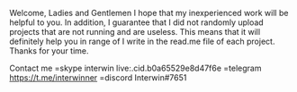 Welcome, Ladies and Gentlemen
I hope that my inexperienced work will be helpful to you.
In addition, I guarantee that I did not randomly upload projects that are not running and are useless.
This means that it will definitely help you in range of I write in the read.me file of each project.
Thanks for your time.

Contact me
=skype
interwin
live:.cid.b0a65529e8d47f6e
=telegram
https://t.me/interwinner
=discord
Interwin#7651

